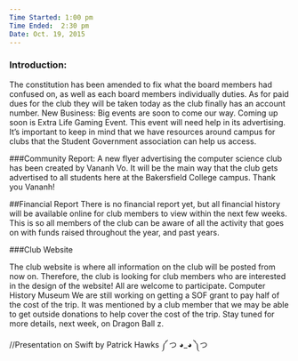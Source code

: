 ```yaml
---
Time Started: 1:00 pm
Time Ended:  2:30 pm
Date: Oct. 19, 2015
---
```


### Introduction:
The constitution has been amended to fix what the board members had confused on, as well as each board members individually duties.  As for paid dues for the club they will be taken today as the club finally has an account number. 
New Business: 
Big events are soon to come our way. Coming up soon is Extra Life Gaming Event. This event will need help in its advertising. It’s important to keep in mind that we have resources around campus for clubs that the Student Government association can help us access. 

###Community Report:
A new flyer advertising the computer science club has been created by Vananh Vo. It will be the main way that the club gets advertised to all students here at the Bakersfield College campus. Thank you Vananh!

##Financial Report
There is no financial report yet, but all financial history will be available online for club members to view within the next few weeks. This is so all members of the club can be aware of all the activity that goes on  with funds raised throughout the year, and past years. 

###Club Website

The club website is where all information on the club will be posted from now on. Therefore, the club is looking for club members who are interested in the design of the website! All are welcome to participate. 
Computer History Museum 
We are still working on getting a SOF grant to pay half of the cost of the trip. It was mentioned by a club member that we may be able to get outside donations to help cover the cost of the trip. Stay tuned for more details, next week, on Dragon Ball z. 

//Presentation on Swift by Patrick Hawks  ༼ つ ◕_◕ ༽つ


